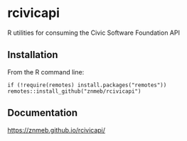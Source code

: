# rcivicapi
R utilities for consuming the Civic Software Foundation API

## Installation
From the R command line:

```
if (!require(remotes) install.packages("remotes"))
remotes::install_github("znmeb/rcivicapi")
```
## Documentation
<https://znmeb.github.io/rcivicapi/>
